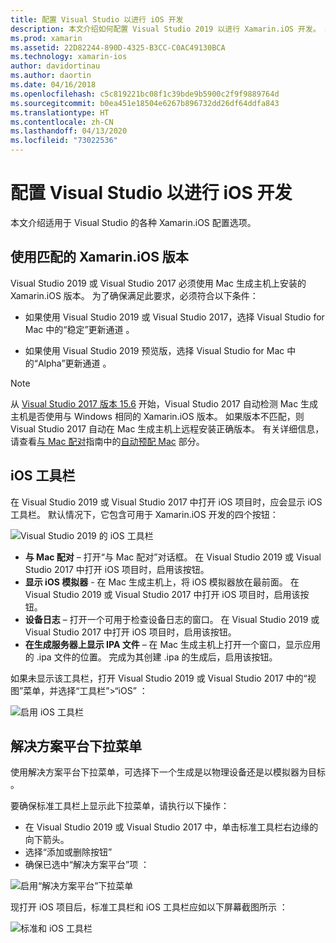 ```yaml
---
title: 配置 Visual Studio 以进行 iOS 开发
description: 本文介绍如何配置 Visual Studio 2019 以进行 Xamarin.iOS 开发。 其中具体讨论了如何配置已安装版本 Xamarin.iOS、iOS 工具栏和解决方案平台下拉菜单。
ms.prod: xamarin
ms.assetid: 22D82244-890D-4325-B3CC-C0AC49130BCA
ms.technology: xamarin-ios
author: davidortinau
ms.author: daortin
ms.date: 04/16/2018
ms.openlocfilehash: c5c819221bc08f1c39bde9b5900c2f9f9889764d
ms.sourcegitcommit: b0ea451e18504e6267b896732dd26df64ddfa843
ms.translationtype: HT
ms.contentlocale: zh-CN
ms.lasthandoff: 04/13/2020
ms.locfileid: "73022536"
---
```

# <a name="configuring-visual-studio-for-ios-development"></a>配置 Visual Studio 以进行 iOS 开发

本文介绍适用于 Visual Studio 的各种 Xamarin.iOS 配置选项。 

## <a name="using-matching-xamarinios-versions"></a>使用匹配的 Xamarin.iOS 版本

Visual Studio 2019 或 Visual Studio 2017 必须使用 Mac 生成主机上安装的 Xamarin.iOS 版本。 为了确保满足此要求，必须符合以下条件：

- 如果使用 Visual Studio 2019 或 Visual Studio 2017，选择 Visual Studio for Mac 中的“稳定”更新通道  。

- 如果使用 Visual Studio 2019 预览版，选择 Visual Studio for Mac 中的“Alpha”更新通道  。

> [!NOTE]
> 从 [Visual Studio 2017 版本 15.6](https://docs.microsoft.com/visualstudio/releasenotes/vs2017-relnotes#automatic-macos-provisioning) 开始，Visual Studio 2017 自动检测 Mac 生成主机是否使用与 Windows 相同的 Xamarin.iOS 版本。 如果版本不匹配，则 Visual Studio 2017 自动在 Mac 生成主机上远程安装正确版本。 有关详细信息，请查看[与 Mac 配对](~/ios/get-started/installation/windows/connecting-to-mac/index.md)指南中的[自动预配 Mac](~/ios/get-started/installation/windows/connecting-to-mac/index.md#automatic-mac-provisioning) 部分。

## <a name="ios-toolbar"></a>iOS 工具栏

在 Visual Studio 2019 或 Visual Studio 2017 中打开 iOS 项目时，应会显示 iOS 工具栏。  默认情况下，它包含可用于 Xamarin.iOS 开发的四个按钮：

![Visual Studio 2019 的 iOS 工具栏](config-options-images/ios-toolbar.png)

- **与 Mac 配对** – 打开“与 Mac 配对”对话框。 在 Visual Studio 2019 或 Visual Studio 2017 中打开 iOS 项目时，启用该按钮。
- **显示 iOS 模拟器** - 在 Mac 生成主机上，将 iOS 模拟器放在最前面。 在 Visual Studio 2019 或 Visual Studio 2017 中打开 iOS 项目时，启用该按钮。
- **设备日志** – 打开一个可用于检查设备日志的窗口。 在 Visual Studio 2019 或 Visual Studio 2017 中打开 iOS 项目时，启用该按钮。
- **在生成服务器上显示 IPA 文件** – 在 Mac 生成主机上打开一个窗口，显示应用的 .ipa 文件的位置。 完成为其创建 .ipa 的生成后，启用该按钮。

如果未显示该工具栏，打开 Visual Studio 2019 或 Visual Studio 2017 中的“视图”菜单，并选择“工具栏”>“iOS”   ：

![启用 iOS 工具栏](config-options-images/ios-toolbar-enable.png "启用 iOS 工具栏")

## <a name="solution-platforms-drop-down-menu"></a>解决方案平台下拉菜单

使用解决方案平台下拉菜单，可选择下一个生成是以物理设备还是以模拟器为目标  。

要确保标准工具栏上显示此下拉菜单，请执行以下操作：

- 在 Visual Studio 2019 或 Visual Studio 2017 中，单击标准工具栏右边缘的向下箭头。
- 选择“添加或删除按钮”  
- 确保已选中“解决方案平台”项  ：

![启用“解决方案平台”下拉菜单](config-options-images/solution-platforms-enable.png "启用“解决方案平台”下拉菜单")

现打开 iOS 项目后，标准工具栏和 iOS 工具栏应如以下屏幕截图所示   ：

![标准和 iOS 工具栏](config-options-images/toolbars.png "标准和 iOS 工具栏")
